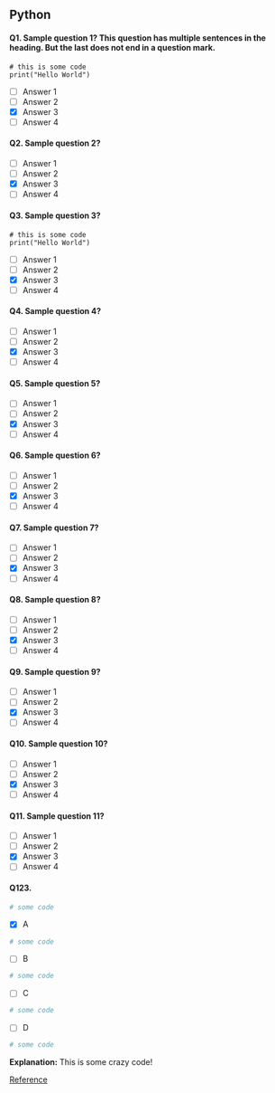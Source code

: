## Python

#### Q1. Sample question 1? This question has multiple sentences in the heading. But the last does not end in a question mark.
```
# this is some code
print("Hello World")
```

- [ ] Answer 1
- [ ] Answer 2
- [x] Answer 3
- [ ] Answer 4

#### Q2. Sample question 2?

- [ ] Answer 1
- [ ] Answer 2
- [x] Answer 3
- [ ] Answer 4

#### Q3. Sample question 3?

```
# this is some code
print("Hello World")

```

- [ ] Answer 1
- [ ] Answer 2
- [x] Answer 3
- [ ] Answer 4

#### Q4. Sample question 4?

- [ ] Answer 1
- [ ] Answer 2
- [x] Answer 3
- [ ] Answer 4

#### Q5. Sample question 5?

- [ ] Answer 1
- [ ] Answer 2
- [x] Answer 3
- [ ] Answer 4

#### Q6. Sample question 6?

- [ ] Answer 1
- [ ] Answer 2
- [x] Answer 3
- [ ] Answer 4

#### Q7. Sample question 7?

- [ ] Answer 1
- [ ] Answer 2
- [x] Answer 3
- [ ] Answer 4

#### Q8. Sample question 8?

- [ ] Answer 1
- [ ] Answer 2
- [x] Answer 3
- [ ] Answer 4

#### Q9. Sample question 9?

- [ ] Answer 1
- [ ] Answer 2
- [x] Answer 3
- [ ] Answer 4

#### Q10. Sample question 10?

- [ ] Answer 1
- [ ] Answer 2
- [x] Answer 3
- [ ] Answer 4

#### Q11. Sample question 11?

- [ ] Answer 1
- [ ] Answer 2
- [x] Answer 3
- [ ] Answer 4

#### Q123.

```python
# some code

```

- [x] A

```python
# some code

```

- [ ] B

```python
# some code

```

- [ ] C

```python
# some code

```

- [ ] D

```python
# some code

```

**Explanation:** This is some crazy code!

[Reference](http://www.example.com)
